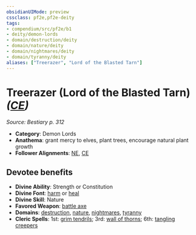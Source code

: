 ```yaml
---
obsidianUIMode: preview
cssclass: pf2e,pf2e-deity
tags:
- compendium/src/pf2e/b1
- deity/demon-lords
- domain/destruction/deity
- domain/nature/deity
- domain/nightmares/deity
- domain/tyranny/deity
aliases: ["Treerazer", "Lord of the Blasted Tarn"]
---
```

# Treerazer (Lord of the Blasted Tarn) *([CE](rules/traits/ce-b1.md "Chaotic Evil Alignment Trait"))*  
*Source: Bestiary p. 312*  

- **Category**: Demon Lords
- **Anathema**: grant mercy to elves, plant trees, encourage natural plant growth
- **Follower Alignments**: [NE](rules/traits/ne-b1.md "Neutral Evil Alignment Trait"), [CE](rules/traits/ce-b1.md "Chaotic Evil Alignment Trait")

## Devotee benefits

- **Divine Ability**: Strength or Constitution
- **Divine Font**: [harm](harm.md) or [heal](heal.md)
- **Divine Skill**: Nature
- **Favored Weapon**: [battle axe](battle-axe.md)
- **Domains**: [destruction](Reference/Compendium/Setting/domains.md#Destruction), [nature](Reference/Compendium/Setting/domains.md#Nature), [nightmares](Reference/Compendium/Setting/domains.md#Nightmares), [tyranny](Reference/Compendium/Setting/domains.md#Tyranny)
- **Cleric Spells**: 1st: [grim tendrils](grim-tendrils.md); 3rd: [wall of thorns](wall-of-thorns.md); 6th: [tangling creepers](tangling-creepers.md)